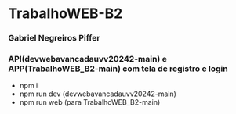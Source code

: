 # TrabalhoWEB-B2

### Gabriel Negreiros Piffer

### API(devwebavancadauvv20242-main) e APP(TrabalhoWEB_B2-main) com tela de registro e login

- npm i
- npm run dev (devwebavancadauvv20242-main)
- npm run web (para TrabalhoWEB_B2-main)
